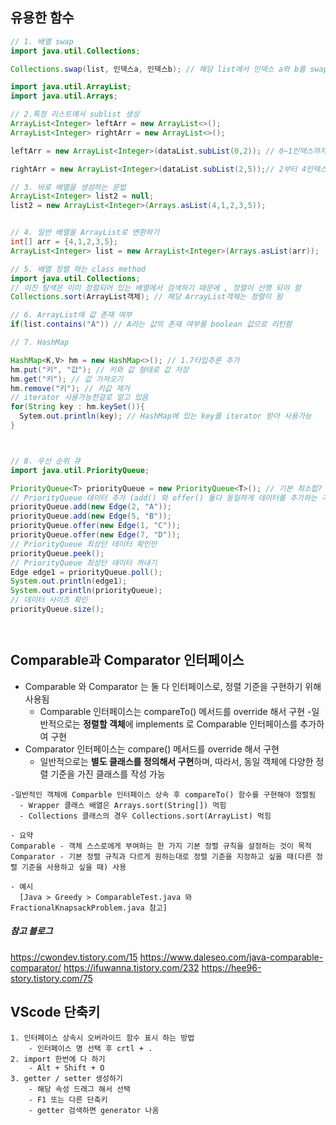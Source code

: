 ﻿## 유용한 함수
```java
// 1. 배열 swap
import java.util.Collections;

Collections.swap(list, 인덱스a, 인덱스b); // 해당 list에서 인덱스 a와 b를 swap 함 

import java.util.ArrayList;
import java.util.Arrays;

// 2.특정 리스트에서 sublist 생성
ArrayList<Integer> leftArr = new ArrayList<>();
ArrayList<Integer> rightArr = new ArrayList<>();

leftArr = new ArrayList<Integer>(dataList.subList(0,2)); // 0~1인덱스까지 뽑아서 새로운 배열 생성

rightArr = new ArrayList<Integer>(dataList.subList(2,5));// 2부터 4인덱스까지 뽑아서 새로운 배열 생성 

// 3. 바로 배열을 생성하는 문법 
ArrayList<Integer> list2 = null;
list2 = new ArrayList<Integer>(Arrays.asList(4,1,2,3,5));


// 4. 일반 배열을 ArrayList로 변환하기
int[] arr = {4,1,2,3,5};
ArrayList<Integer> list = new ArrayList<Integer>(Arrays.asList(arr));

// 5. 배열 정렬 하는 class method 
import java.util.Collections;
// 이진 탐색은 이미 정렬되어 있는 배열에서 검색하기 때문에 , 정렬이 선행 되야 함 
Collections.sort(ArrayList객체); // 해당 ArrayList객체는 정렬이 됨

// 6. ArrayList에 값 존재 여부 
if(list.contains("A")) // A라는 값의 존재 여부를 boolean 값으로 리턴함 

// 7. HashMap

HashMap<K,V> hm = new HashMap<>(); // 1.7타입추론 추가 
hm.put("키", "값"); // 키와 값 형태로 값 저장
hm.get("키"); // 값 가져오기 
hm.remove("키"); // 키값 제거 
// iterator 사용가능한걸로 알고 있음
for(String key : hm.keySet()){
  Sytem.out.println(key); // HashMap에 있는 key를 iterator 받아 사용가능 
}



// 8. 우선 순위 큐 
import java.util.PriorityQueue;

PriorityQueue<T> priorityQueue = new PriorityQueue<T>(); // 기본 최소힙? T타입의 정렬기준 따르는듯?
// PriorityQueue 데이터 추가 (add() 와 offer() 둘다 동일하게 데이터를 추가하는 기능을 제공함) : (1) 데이터를 넣기
priorityQueue.add(new Edge(2, "A"));
priorityQueue.add(new Edge(5, "B"));
priorityQueue.offer(new Edge(1, "C"));
priorityQueue.offer(new Edge(7, "D"));
// PriorityQueue 최상단 데이터 확인만 
priorityQueue.peek();
// PriorityQueue 최상단 데이터 꺼내기
Edge edge1 = priorityQueue.poll();
System.out.println(edge1);
System.out.println(priorityQueue);
// 데이터 사이즈 확인 
priorityQueue.size();




```


## Comparable과 Comparator 인터페이스
- Comparable 와 Comparator 는 둘 다 인터페이스로, 정렬 기준을 구현하기 위해 사용됨
  - Comparable 인터페이스는 compareTo() 메서드를 override 해서 구현
    -일반적으로는 **정렬할 객체**에 implements 로 Comparable 인터페이스를 추가하여 구현
- Comparator 인터페이스는 compare() 메서드를 override 해서 구현
  - 일반적으로는 **별도 클래스를 정의해서 구현**하며, 따라서, 동일 객체에 다양한 정렬 기준을 가진 클래스를 작성 가능

```
-일반적인 객체에 Comparble 인터페이스 상속 후 compareTo() 함수를 구현해야 정렬됨 
  - Wrapper 클래스 배열은 Arrays.sort(String[]) 먹힘 
  - Collections 클래스의 경우 Collections.sort(ArrayList) 먹힘 

- 요약 
Comparable - 객체 스스로에게 부여하는 한 가지 기본 정렬 규칙을 설정하는 것이 목적
Comparator - 기본 정렬 규칙과 다르게 원하는대로 정렬 기준을 지정하고 싶을 때(다른 정렬 기준을 사용하고 싶을 때) 사용

- 예시 
  [Java > Greedy > ComparableTest.java 와 FractionalKnapsackProblem.java 참고]
```

##### 참고 블로그 
https://cwondev.tistory.com/15
https://www.daleseo.com/java-comparable-comparator/
https://ifuwanna.tistory.com/232
https://hee96-story.tistory.com/75


## VScode 단축키 
```
1. 인터페이스 상속시 오버라이드 함수 표시 하는 방법
    - 인터페이스 명 선택 후 crtl + . 
2. import 한번에 다 하기 
    - Alt + Shift + O
3. getter / setter 생성하기 
    - 해당 속성 드래그 해서 선택 
    - F1 또는 다른 단축키 
    - getter 검색하면 generator 나옴 
```
